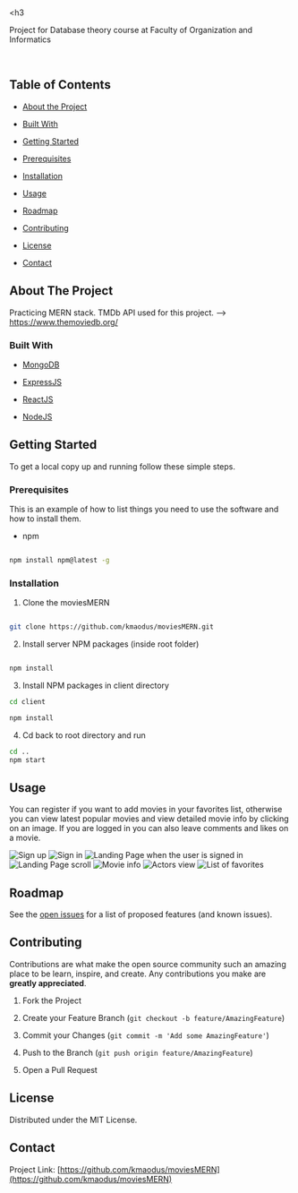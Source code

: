 <!-- PROJECT SHIELDS -->

<!--

*** I'm using markdown "reference style" links for readability.

*** Reference links are enclosed in brackets [ ] instead of parentheses ( ).

*** See the bottom of this document for the declaration of the reference variables

*** for contributors-url, forks-url, etc. This is an optional, concise syntax you may use.

*** https://www.markdownguide.org/basic-syntax/#reference-style-links

-->

<!-- [![Contributors][contributors-shield]][contributors-url]

[![Forks][forks-shield]][forks-url]

[![Stargazers][stars-shield]][stars-url]

[![Issues][issues-shield]][issues-url]

[![MIT License][license-shield]][license-url]

[![LinkedIn][linkedin-shield]][linkedin-url] -->

<!-- PROJECT LOGO -->

<br />

<p align="center">

<a href="https://github.com/kmaodus/moviesMERN">

<!-- <img src="images/logo.png" alt="Logo" width="80" height="80"> -->

</a>

<h3</h3>

<p align="center">

Project for Database theory course at Faculty of Organization and Informatics

<br />

</p>

<!-- TABLE OF CONTENTS -->

## Table of Contents

- [About the Project](#about-the-project)

- [Built With](#built-with)

- [Getting Started](#getting-started)

- [Prerequisites](#prerequisites)

- [Installation](#installation)

- [Usage](#usage)

- [Roadmap](#roadmap)

- [Contributing](#contributing)

- [License](#license)

- [Contact](#contact)

<!-- ABOUT THE PROJECT -->

## About The Project

Practicing MERN stack. TMDb API used for this project. --> https://www.themoviedb.org/

### Built With

- [MongoDB]()

- [ExpressJS]()

- [ReactJS]()

- [NodeJS]()

<!-- GETTING STARTED -->

## Getting Started

To get a local copy up and running follow these simple steps.

### Prerequisites

This is an example of how to list things you need to use the software and how to install them.

- npm

```sh

npm install npm@latest -g

```

### Installation

1. Clone the moviesMERN

```sh

git clone https://github.com/kmaodus/moviesMERN.git

```

2. Install server NPM packages (inside root folder)

```sh

npm install

```

3. Install NPM packages in client directory

```sh
cd client

npm install


```

4. Cd back to root directory and run

```sh
cd ..
npm start

```

<!-- USAGE EXAMPLES -->

## Usage

You can register if you want to add movies in your favorites list, otherwise you can view latest popular movies and view detailed movie info by clicking on an image. If you are logged in you can also leave comments and likes on a movie.

![Sign up](./assets/register.png)
![Sign in](./assets/login.png)
![Landing Page when the user is signed in](./assets/landingPage.jpg)
![Landing Page scroll](./assets/landing2.jpg)
![Movie info](./assets/movieInfo.jpg)
![Actors view](./assets/actors.png)
![List of favorites](./assets/favorites.png)

<!-- ROADMAP -->

## Roadmap

See the [open issues](https://github.com/kmaodus/moviesMERN/issues) for a list of proposed features (and known issues).

<!-- CONTRIBUTING -->

## Contributing

Contributions are what make the open source community such an amazing place to be learn, inspire, and create. Any contributions you make are **greatly appreciated**.

1. Fork the Project

2. Create your Feature Branch (`git checkout -b feature/AmazingFeature`)

3. Commit your Changes (`git commit -m 'Add some AmazingFeature'`)

4. Push to the Branch (`git push origin feature/AmazingFeature`)

5. Open a Pull Request

<!-- LICENSE -->

## License

Distributed under the MIT License.

<!-- CONTACT -->

## Contact

Project Link: [https://github.com/kmaodus/moviesMERN](https://github.com/kmaodus/moviesMERN)

<!-- ACKNOWLEDGEMENTS -->

<!-- MARKDOWN LINKS & IMAGES -->

<!-- https://www.markdownguide.org/basic-syntax/#reference-style-links -->

[contributors-shield]: https://img.shields.io/github/contributors/othneildrew/Best-README-Template.svg?style=flat-square
[contributors-url]: https://github.com/othneildrew/Best-README-Template/graphs/contributors
[forks-shield]: https://img.shields.io/github/forks/othneildrew/Best-README-Template.svg?style=flat-square
[forks-url]: https://github.com/othneildrew/Best-README-Template/network/members
[stars-shield]: https://img.shields.io/github/stars/othneildrew/Best-README-Template.svg?style=flat-square
[stars-url]: https://github.com/othneildrew/Best-README-Template/stargazers
[issues-shield]: https://img.shields.io/github/issues/othneildrew/Best-README-Template.svg?style=flat-square
[issues-url]: https://github.com/othneildrew/Best-README-Template/issues
[license-shield]: https://img.shields.io/github/license/othneildrew/Best-README-Template.svg?style=flat-square
[license-url]: https://github.com/othneildrew/Best-README-Template/blob/master/LICENSE.txt
[linkedin-shield]: https://img.shields.io/badge/-LinkedIn-black.svg?style=flat-square&logo=linkedin&colorB=555
[linkedin-url]: https://linkedin.com/in/othneildrew
[product-screenshot]: images/screenshot.png
